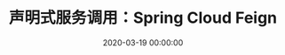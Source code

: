 ---
title: 声明式服务调用：Spring Cloud Feign
date: 2020-03-19 00:00:00
tags:
    - Spring Cloud Netflix
---